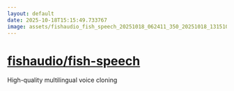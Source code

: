 ```yaml
---
layout: default
date: 2025-10-18T15:15:49.733767
image: assets/fishaudio_fish_speech_20251018_062411_350_20251018_131510--20251018T151510219--cropped.png
---
```


# [fishaudio/fish-speech](https://github.com/fishaudio/fish-speech/)

High-quality multilingual voice cloning
